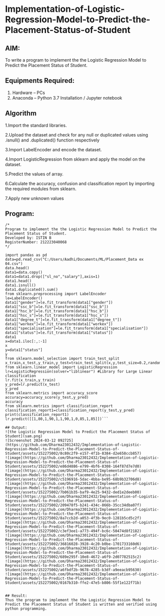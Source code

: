 # Implementation-of-Logistic-Regression-Model-to-Predict-the-Placement-Status-of-Student

## AIM:
To write a program to implement the the Logistic Regression Model to Predict the Placement Status of Student.

## Equipments Required:
1. Hardware – PCs
2. Anaconda – Python 3.7 Installation / Jupyter notebook

## Algorithm
1.Import the standard libraries.

2.Upload the dataset and check for any null or duplicated values using .isnull() and .duplicated() function respectively

3.Import LabelEncoder and encode the dataset.

4.Import LogisticRegression from sklearn and apply the model on the dataset.

5.Predict the values of array.

6.Calculate the accuracy, confusion and classification report by importing the required modules from sklearn.

7.Apply new unknown values
## Program:

```
/*
Program to implement the the Logistic Regression Model to Predict the Placement Status of Student.
Developed by: ISTIN B
RegisterNumber: 212223040068
*/
```

```
import pandas as pd
data=pd.read_csv("C:/Users/Aadhi/Documents/ML/Placement_Data ex 04.csv")
data.head()
data1=data.copy()
data1=data1.drop(["sl_no","salary"],axis=1)
data1.head()
data1.isnull()
data1.duplicated().sum()
from sklearn.preprocessing import LabelEncoder
le=LabelEncoder()
data1["gender"]=le.fit_transform(data1["gender"])
data1["ssc_b"]=le.fit_transform(data1["ssc_b"])
data1["hsc_b"]=le.fit_transform(data1["hsc_b"])
data1["hsc_s"]=le.fit_transform(data1["hsc_s"])
data1["degree_t"]=le.fit_transform(data1["degree_t"])
data1["workex"]=le.fit_transform(data1["workex"])
data1["specialisation"]=le.fit_transform(data1["specialisation"])
data1["status"]=le.fit_transform(data1["status"])
data1
x=data1.iloc[:,:-1]
x
y=data1["status"]
y
from sklearn.model_selection import train_test_split
x_train,x_test,y_train,y_test=train_test_split(x,y,test_size=0.2,random_state=0)
from sklearn.linear_model import LogisticRegression
lr=LogisticRegression(solver="liblinear") #Library for Large Linear classification
lr.fit(x_train,y_train)
y_pred=lr.predict(x_test)
y_pred
from sklearn.metrics import accuracy_score
accuracy=accuracy_score(y_test,y_pred)
accuracy
from sklearn.metrics import classification_report
classification_report1=classification_report(y_test,y_pred)
print(classification_report1)
lr.predict([[1,80,1,90,1,1,90,1,0,85,1,85]])```

## Output:
![the Logistic Regression Model to Predict the Placement Status of Student](sam.png)
![Screenshot 2024-03-12 092725](https://github.com/Dharma23012432/Implementation-of-Logistic-Regression-Model-to-Predict-the-Placement-Status-of-Student/assets/152275002/8c80c2f9-e157-4f1b-8384-d2e658ccb857)
![image](https://github.com/Dharma23012432/Implementation-of-Logistic-Regression-Model-to-Predict-the-Placement-Status-of-Student/assets/152275002/e86d4886-e799-4bf6-8308-164f87d7e7d0)
![image](https://github.com/Dharma23012432/Implementation-of-Logistic-Regression-Model-to-Predict-the-Placement-Status-of-Student/assets/152275002/c5196916-5dac-4bba-be95-68b9b32706d8)
![image](https://github.com/Dharma23012432/Implementation-of-Logistic-Regression-Model-to-Predict-the-Placement-Status-of-Student/assets/152275002/7b061b35-baf9-4e25-9432-ded1e2deeb00)
![image](https://github.com/Dharma23012432/Implementation-of-Logistic-Regression-Model-to-Predict-the-Placement-Status-of-Student/assets/152275002/209478f5-b241-434c-866b-35cc34dba07f)
![image](https://github.com/Dharma23012432/Implementation-of-Logistic-Regression-Model-to-Predict-the-Placement-Status-of-Student/assets/152275002/8a7ccb2d-a053-4f3b-9ec0-1281b5cd5c2f)
![image](https://github.com/Dharma23012432/Implementation-of-Logistic-Regression-Model-to-Predict-the-Placement-Status-of-Student/assets/152275002/c3ef3ee1-a773-494f-bc6c-50474d8f2182)
![image](https://github.com/Dharma23012432/Implementation-of-Logistic-Regression-Model-to-Predict-the-Placement-Status-of-Student/assets/152275002/36816028-3928-4c20-b0be-1701733160d6)
![image](https://github.com/Dharma23012432/Implementation-of-Logistic-Regression-Model-to-Predict-the-Placement-Status-of-Student/assets/152275002/689e295f-10e8-4672-a6f9-2d07782515c2)
![image](https://github.com/Dharma23012432/Implementation-of-Logistic-Regression-Model-to-Predict-the-Placement-Status-of-Student/assets/152275002/a6fbdf2b-9678-4285-b3df-a9eeacb95630)
![image](https://github.com/Dharma23012432/Implementation-of-Logistic-Regression-Model-to-Predict-the-Placement-Status-of-Student/assets/152275002/0167b310-ffe2-47e5-b806-55f1e122f71b)


## Result:
Thus the program to implement the the Logistic Regression Model to Predict the Placement Status of Student is written and verified using python programming.
